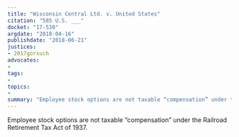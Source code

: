 ```yaml
---
title: "Wisconsin Central Ltd. v. United States"
citation: "585 U.S. ___"
docket: "17-530"
argdate: "2018-04-16"
publishdate: "2018-06-21"
justices:
- 2017gorsuch
advocates:
- 
tags:
- 
topics:
- 
summary: "Employee stock options are not taxable “compensation” under the Railroad Retirement Tax Act of 1937."
---
```

Employee stock options are not taxable “compensation” under the Railroad Retirement Tax Act of 1937.

